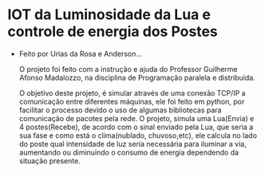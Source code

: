 # IOT da Luminosidade da Lua e controle de energia dos Postes

- Feito por Urias da Rosa e Anderson...

  O projeto foi feito com a instrução e ajuda do Professor Guilherme Afonso Madalozzo, na disciplina de Programação paralela e distribuída.

  O objetivo deste projeto, é simular através de uma conexão TCP/IP a comunicação entre diferentes máquinas, ele foi feito em python, por facilitar o processo devido o uso de algumas bibliotecas para comunicação de pacotes pela rede. O projeto, simula uma Lua(Envia) e 4 postes(Recebe), de acordo com o sinal enviado pela Lua, que seria a sua fase e como está o clima(nublado, chuvoso,etc), ele calcula no lado do poste qual intensidade de luz seria necessária para iluminar a via, aumentando ou diminuindo o consumo de energia dependendo da situação presente.
